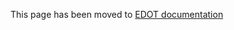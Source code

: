 This page has been moved to [EDOT documentation](https://elastic.github.io/opentelemetry/edot-sdks/java/configuration.html) 
